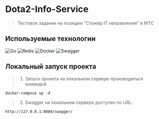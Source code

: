 # Dota2-Info-Service
> Тестовое задание на позицию "Cтажёр IT направления" в МТС

## Используемые технологии
![Go](https://img.shields.io/badge/go-%2300ADD8.svg?style=for-the-badge&logo=go&logoColor=white)
![Redis](https://img.shields.io/badge/redis-%23DD0031.svg?style=for-the-badge&logo=redis&logoColor=white)
![Docker](https://img.shields.io/badge/docker-%230db7ed.svg?style=for-the-badge&logo=docker&logoColor=white)
![Swagger](https://img.shields.io/badge/-Swagger-%23Clojure?style=for-the-badge&logo=swagger&logoColor=white)

## Локальный запуск проекта

> 1. Запуск проекта на локальном сервере производиться командой 
```
docker-compose up -d
```
> 2. Swagger на локальном сервере доступен по URL:
```
http://127.0.0.1:8080/swagger/
```
